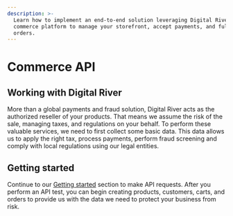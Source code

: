 ```yaml
---
description: >-
  Learn how to implement an end-to-end solution leveraging Digital River’s
  commerce platform to manage your storefront, accept payments, and fulfill
  orders.
---
```


# Commerce API

## Working with Digital River

More than a global payments and fraud solution, Digital River acts as the authorized reseller of your products. That means we assume the risk of the sale, managing taxes, and regulations on your behalf. To perform these valuable services, we need to first collect some basic data. This data allows us to apply the right tax, process payments, perform fraud screening and comply with local regulations using our legal entities.&#x20;

## Getting started

Continue to our [Getting started](getting-started/) section to make API requests. After you perform an API test, you can begin creating products, customers, carts, and orders to provide us with the data we need to protect your business from risk.
